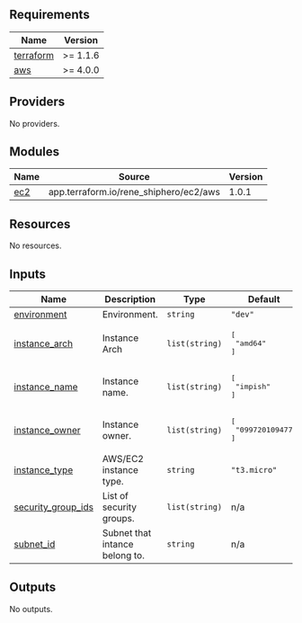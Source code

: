 <!-- BEGIN_TF_DOCS -->
## Requirements

| Name | Version |
|------|---------|
| <a name="requirement_terraform"></a> [terraform](#requirement\_terraform) | >= 1.1.6 |
| <a name="requirement_aws"></a> [aws](#requirement\_aws) | >= 4.0.0 |

## Providers

No providers.

## Modules

| Name | Source | Version |
|------|--------|---------|
| <a name="module_ec2"></a> [ec2](#module\_ec2) | app.terraform.io/rene_shiphero/ec2/aws | 1.0.1 |

## Resources

No resources.

## Inputs

| Name | Description | Type | Default | Required |
|------|-------------|------|---------|:--------:|
| <a name="input_environment"></a> [environment](#input\_environment) | Environment. | `string` | `"dev"` | no |
| <a name="input_instance_arch"></a> [instance\_arch](#input\_instance\_arch) | Instance Arch | `list(string)` | <pre>[<br>  "amd64"<br>]</pre> | no |
| <a name="input_instance_name"></a> [instance\_name](#input\_instance\_name) | Instance name. | `list(string)` | <pre>[<br>  "impish"<br>]</pre> | no |
| <a name="input_instance_owner"></a> [instance\_owner](#input\_instance\_owner) | Instance owner. | `list(string)` | <pre>[<br>  "099720109477"<br>]</pre> | no |
| <a name="input_instance_type"></a> [instance\_type](#input\_instance\_type) | AWS/EC2 instance type. | `string` | `"t3.micro"` | no |
| <a name="input_security_group_ids"></a> [security\_group\_ids](#input\_security\_group\_ids) | List of security groups. | `list(string)` | n/a | yes |
| <a name="input_subnet_id"></a> [subnet\_id](#input\_subnet\_id) | Subnet that intance belong to. | `string` | n/a | yes |

## Outputs

No outputs.
<!-- END_TF_DOCS -->